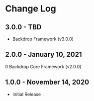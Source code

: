 # Change Log

## 3.0.0 - TBD
- Backdrop Framework (v3.0.0)

## 2.0.0 - January 10, 2021
0 Backdrop Core Framework (v2.0.0)

## 1.0.0 - November 14, 2020
- Initial Release